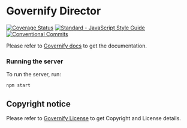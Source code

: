 # Governify Director
<!-- [![Node.js CI](https://github.com/governify/director/workflows/Node.js%20CI/badge.svg?branch=master)](https://github.com/governify/director/actions) -->
[![Coverage Status](https://coveralls.io/repos/github/governify/director/badge.svg)](https://coveralls.io/github/governify/director)
<a href="https://standardjs.com"><img src="https://img.shields.io/badge/code_style-semistandard-brightgreen.svg" alt="Standard - JavaScript Style Guide"></a>
[![Conventional Commits](https://img.shields.io/badge/Conventional%20Commits-1.0.0-yellow.svg)](https://conventionalcommits.org)


Please refer to  [Governify docs](https://docs.governify.io) to get the documentation.

### Running the server
To run the server, run:

```
npm start
```

## Copyright notice

Please refer to  [Governify License](https://docs.governify.io/about/license/) to get Copyright and License details.
